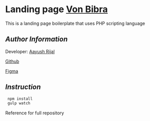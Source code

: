 # Landing page [Von Bibra](https://www.aiims.com.au)

This is a landing page boilerplate that uses PHP scripting language

## _Author Information_

Developer: [Aayush Rijal](https://www.aayushrijal.info)

[Github](https://github.com/aayushrijal91/vonbibra)

[Figma](https://www.figma.com/file/EBtcX0hR46Lb1UMvhxCdTO/YOUx?node-id=5047%3A7631&mode=dev)

## _Instruction_

```bash
 npm install
 gulp watch
 ```

Reference for full repository
